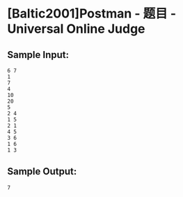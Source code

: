 # [Baltic2001]Postman - 题目 - Universal Online Judge


## Sample Input: 
```
6 7
1
7
4
10
20
5
2 4
1 5
2 1
4 5
3 6
1 6
1 3
```

## Sample Output: 
```
7
```

